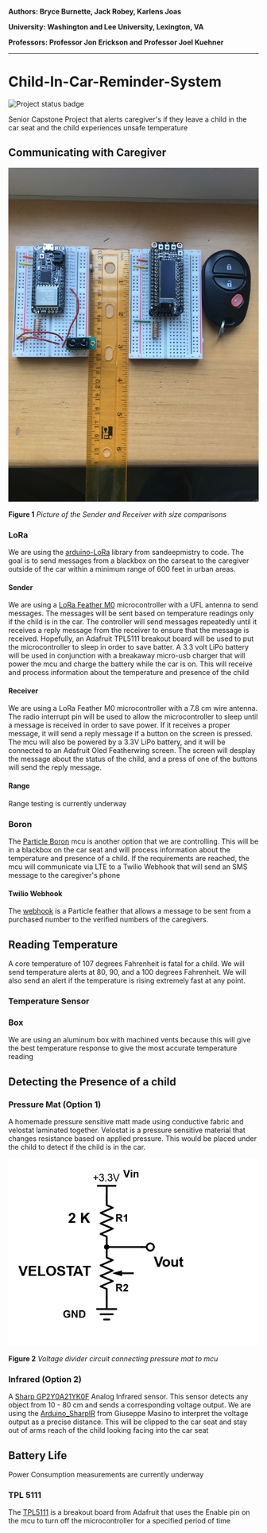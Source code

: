 **Authors:  Bryce Burnette, Jack Robey, Karlens Joas**

**University:  Washington and Lee University, Lexington, VA**

**Professors:  Professor Jon Erickson and Professor Joel Kuehner**
***

# Child-In-Car-Reminder-System
![Project status badge](https://img.shields.io/badge/Project%20status-ACTIVE-brightgreen.svg)

Senior Capstone Project that alerts caregiver's if they leave a child in the car seat and the child experiences unsafe temperature

## Communicating with Caregiver

![Figure 1](/Figures/sendAndReceiver.jpg)

**Figure 1** *Picture of the Sender and Receiver with size comparisons*

### LoRa
We are using the [arduino-LoRa](https://github.com/sandeepmistry/arduino-LoRa) library from sandeepmistry to code. The goal is to send messages from a blackbox on the carseat to the caregiver outside of the car within a minimum range of 600 feet in urban areas.

#### Sender
We are using a [LoRa Feather M0](https://learn.adafruit.com/adafruit-feather-m0-radio-with-lora-radio-module/overview) microcontroller with a UFL antenna to send messages. The messages will be sent based on temperature readings only if the child is in the car. The controller will send messages repeatedly until it receives a reply message from the receiver to ensure that the message is received. Hopefully, an Adafruit TPL5111 breakout board will be used to put the microcontroller to sleep in order to save batter. A 3.3 volt LiPo battery will be used in conjunction with a breakaway micro-usb charger that will power the mcu and charge the battery while the car is on. This will receive and process information about the temperature and presence of the child

#### Receiver
We are using a LoRa Feather M0 microcontroller with a 7.8 cm wire antenna. The radio interrupt pin will be used to allow the microcontroller to sleep until a message is received in order to save power. If it receives a proper message, it will send a reply message if a button on the screen is pressed. The mcu will also be powered by a 3.3V LiPo battery, and it will be connected to an Adafruit Oled Featherwing screen. The screen will desplay the message about the status of the child, and a press of one of the buttons will send the reply message.

#### Range

Range testing is currently underway

### Boron
The [Particle Boron](https://docs.particle.io/boron/) mcu is another option that we are controlling. This will be in a blackbox on the car seat and will process information about the temperature and presence of a child. If the requirements are reached, the mcu will communicate via LTE to a Twilio Webhook that will send an SMS message to the caregiver's phone

#### Twilio Webhook
The [webhook](https://docs.particle.io/tutorials/device-cloud/webhooks/) is a Particle feather that allows a message to be sent from a purchased number to the verified numbers of the caregivers.

## Reading Temperature

A core temperature of 107 degrees Fahrenheit is fatal for a child. We will send temperature alerts at 80, 90, and a 100 degrees Fahrenheit. We will also send an alert if the temperature is rising extremely fast at any point.

### Temperature Sensor

### Box

We are using an aluminum box with machined vents because this will give the best temperature response to give the most accurate temperature reading

## Detecting the Presence of a child

### Pressure Mat (Option 1)
A homemade pressure sensitive matt made using conductive fabric and velostat laminated together. Velostat is a pressure sensitive material that changes resistance based on applied pressure. This would be placed under the child to detect if the child is in the car.

![Figure 2](/Figures/velostatCircuit.png)

**Figure 2** *Voltage divider circuit connecting pressure mat to mcu*

### Infrared (Option 2)
A [Sharp GP2Y0A21YK0F](https://global.sharp/products/device/lineup/data/pdf/datasheet/gp2y0a21yk_e.pdf) Analog Infrared sensor. This sensor detects any object from 10 - 80 cm and sends a corresponding voltage output. We are using the [Arduino_SharpIR](https://github.com/qub1750ul/Arduino_SharpIR) from Giuseppe Masino to interpret the voltage output as a precise distance. This will be clipped to the car seat and stay out of arms reach of the child looking facing into the car seat 

## Battery Life

Power Consumption measurements are currently underway

### TPL 5111

The [TPL5111](https://learn.adafruit.com/adafruit-tpl5111-reset-enable-timer-breakout/overview) is a breakout board from Adafruit that uses the Enable pin on the mcu to turn off the microcontroller for a specified period of time
